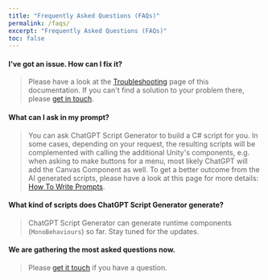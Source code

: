 ```yaml
---
title: "Frequently Asked Questions (FAQs)"
permalink: /faqs/
excerpt: "Frequently Asked Questions (FAQs)"
toc: false
---
```


#### I've got an issue. How can I fix it?
> Please have a look at the [Troubleshooting](/troubleshooting/) page of this documentation. If you can't find a solution to your problem there, please [get in touch](/contact-details/).

#### What can I ask in my prompt?
> You can ask ChatGPT Script Generator to build a C# script for you. In some cases, depending on your request, the resulting scripts will be complemented with calling the additional Unity's components, e.g. when asking to make buttons for a menu, most likely ChatGPT will add the Canvas Component as well. To get a better outcome from the AI generated scripts, please have a look at this page for more details: [How To Write Prompts](/how-to-write-prompts/).

#### What kind of scripts does ChatGPT Script Generator generate?
> ChatGPT Script Generator can generate runtime components (`MonoBehaviours`) so far. Stay tuned for the updates.

#### We are gathering the most asked questions now.
> Please [get it touch](/contact-details/) if you have a question.
